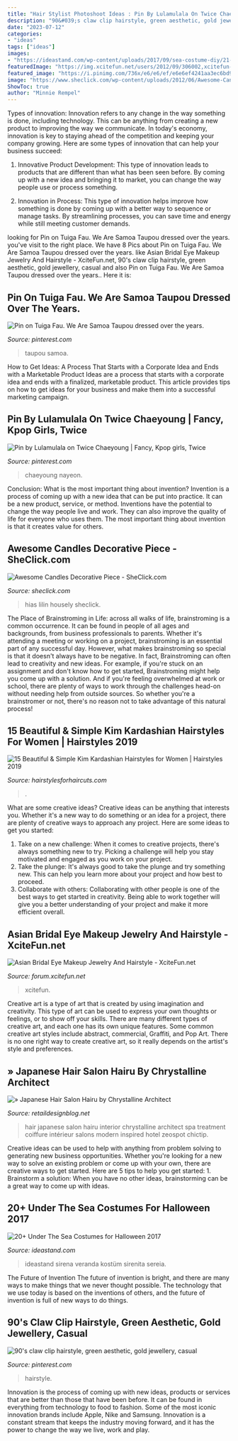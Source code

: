 ```yaml
---
title: "Hair Stylist Photoshoot Ideas : Pin By Lulamulala On Twice Chaeyoung"
description: "90&#039;s claw clip hairstyle, green aesthetic, gold jewellery, casual"
date: "2023-07-12"
categories:
- "ideas"
tags: ["ideas"]
images:
- "https://ideastand.com/wp-content/uploads/2017/09/sea-costume-diy/21-under-the-sea-costumes-costume-diy.jpg"
featuredImage: "https://img.xcitefun.net/users/2012/09/306002,xcitefun-asian-bridal-eye-makeup-jewelry-and-hair.jpg"
featured_image: "https://i.pinimg.com/736x/e6/e6/ef/e6e6ef4241aa3ec6bd96bb0bf7ed5ecb.jpg"
image: "https://www.sheclick.com/wp-content/uploads/2012/06/Awesome-Candles-Decorative-Piece.jpg"
ShowToc: true
author: "Minnie Rempel"
---
```



Types of innovation:
Innovation refers to any change in the way something is done, including technology. This can be anything from creating a new product to improving the way we communicate. In today's economy, innovation is key to staying ahead of the competition and keeping your company growing. Here are some types of innovation that can help your business succeed:
1. Innovative Product Development: This type of innovation leads to products that are different than what has been seen before. By coming up with a new idea and bringing it to market, you can change the way people use or process something.

2. Innovation in Process: This type of innovation helps improve how something is done by coming up with a better way to sequence or manage tasks. By streamlining processes, you can save time and energy while still meeting customer demands.


	

		
looking for Pin on Tuiga Fau. We Are Samoa Taupou dressed over the years. you've visit to the right place. We have 8 Pics about Pin on Tuiga Fau. We Are Samoa Taupou dressed over the years. like Asian Bridal Eye Makeup Jewelry And Hairstyle - XciteFun.net, 90&#039;s claw clip hairstyle, green aesthetic, gold jewellery, casual and also Pin on Tuiga Fau. We Are Samoa Taupou dressed over the years.. Here it is:
		
    
## Pin On Tuiga Fau. We Are Samoa Taupou Dressed Over The Years.

<img loading=lazy src="https://i.pinimg.com/736x/1e/79/7e/1e797e4bb99140e1bfa87294f0719659.jpg" onerror="this.onerror=null;this.src='https://tse2.mm.bing.net/th?id=OIP.agdGaz9sgIgQuDoCH_cUogHaKI&amp;pid=15.1';" alt="Pin on Tuiga Fau. We Are Samoa Taupou dressed over the years.">

_Source: pinterest.com_

>taupou samoa. 

	

How to Get Ideas: A Process That Starts with a Corporate Idea and Ends with a Marketable Product
Ideas are a process that starts with a corporate idea and ends with a finalized, marketable product. This article provides tips on how to get ideas for your business and make them into a successful marketing campaign.

    
## Pin By Lulamulala On Twice Chaeyoung | Fancy, Kpop Girls, Twice

<img loading=lazy src="https://i.pinimg.com/736x/9a/53/86/9a5386d10056d111a9442e5efc96f21d.jpg" onerror="this.onerror=null;this.src='https://tse2.mm.bing.net/th?id=OIP.vPYZBWVBOXFc2QpKEOj2ywHaLu&amp;pid=15.1';" alt="Pin by Lulamulala on Twice Chaeyoung | Fancy, Kpop girls, Twice">

_Source: pinterest.com_

>chaeyoung nayeon. 

	

Conclusion: What is the most important thing about invention?
Invention is a process of coming up with a new idea that can be put into practice. It can be a new product, service, or method. Inventions have the potential to change the way people live and work. They can also improve the quality of life for everyone who uses them. The most important thing about invention is that it creates value for others.

    
## Awesome Candles Decorative Piece - SheClick.com

<img loading=lazy src="https://www.sheclick.com/wp-content/uploads/2012/06/Awesome-Candles-Decorative-Piece.jpg" onerror="this.onerror=null;this.src='https://tse2.mm.bing.net/th?id=OIP.GWSjRdpIjwY5GlQOzrs5qAHaFj&amp;pid=15.1';" alt="Awesome Candles Decorative Piece - SheClick.com">

_Source: sheclick.com_

>hias lilin housely sheclick. 

	

The Place of Brainstroming in Life:
across all walks of life, brainstroming is a common occurrence. It can be found in people of all ages and backgrounds, from business professionals to parents. Whether it's attending a meeting or working on a project, brainstroming is an essential part of any successful day. However, what makes brainstroming so special is that it doesn't always have to be negative. In fact, Brainstroming can often lead to creativity and new ideas. For example, if you're stuck on an assignment and don't know how to get started, Brainstroming might help you come up with a solution. And if you're feeling overwhelmed at work or school, there are plenty of ways to work through the challenges head-on without needing help from outside sources. So whether you're a brainstromer or not, there's no reason not to take advantage of this natural process!

    
## 15 Beautiful &amp; Simple Kim Kardashian Hairstyles For Women | Hairstyles 2019

<img loading=lazy src="https://hairstylesforhaircuts.com/wp-content/uploads/2013/10/kim-kardashian-hair-9.jpg" onerror="this.onerror=null;this.src='https://tse1.mm.bing.net/th?id=OIP.aK_JiUD4ejD8IrESN9Cf9gHaKz&amp;pid=15.1';" alt="15 Beautiful &amp; Simple Kim Kardashian Hairstyles for Women | Hairstyles 2019">

_Source: hairstylesforhaircuts.com_

>. 

	

What are some creative ideas?
Creative ideas can be anything that interests you. Whether it's a new way to do something or an idea for a project, there are plenty of creative ways to approach any project. Here are some ideas to get you started: 
1. Take on a new challenge: When it comes to creative projects, there's always something new to try. Picking a challenge will help you stay motivated and engaged as you work on your project. 
2. Take the plunge: It's always good to take the plunge and try something new. This can help you learn more about your project and how best to proceed. 
3. Collaborate with others: Collaborating with other people is one of the best ways to get started in creativity. Being able to work together will give you a better understanding of your project and make it more efficient overall.

    
## Asian Bridal Eye Makeup Jewelry And Hairstyle - XciteFun.net

<img loading=lazy src="https://img.xcitefun.net/users/2012/09/306002,xcitefun-asian-bridal-eye-makeup-jewelry-and-hair.jpg" onerror="this.onerror=null;this.src='https://tse1.mm.bing.net/th?id=OIP.N2yPabGA0L7jXb9t_6mISAHaLI&amp;pid=15.1';" alt="Asian Bridal Eye Makeup Jewelry And Hairstyle - XciteFun.net">

_Source: forum.xcitefun.net_

>xcitefun. 

	

Creative art is a type of art that is created by using imagination and creativity. This type of art can be used to express your own thoughts or feelings, or to show off your skills. There are many different types of creative art, and each one has its own unique features. Some common creative art styles include abstract, commercial, Graffiti, and Pop Art. There is no one right way to create creative art, so it really depends on the artist's style and preferences.

    
## » Japanese Hair Salon Hairu By Chrystalline Architect

<img loading=lazy src="http://retaildesignblog.net/wp-content/uploads/2011/06/Hairu-Hair-Treatment-by-Chrystalline-Architect-04.jpg" onerror="this.onerror=null;this.src='https://tse4.mm.bing.net/th?id=OIP.-BhpNqciVNNl4UsRUlV67gHaLH&amp;pid=15.1';" alt="» Japanese Hair Salon Hairu by Chrystalline Architect">

_Source: retaildesignblog.net_

>hair japanese salon hairu interior chrystalline architect spa treatment coiffure intérieur salons modern inspired hotel zeospot chictip. 

	

Creative ideas can be used to help with anything from problem solving to generating new business opportunities. Whether you're looking for a new way to solve an existing problem or come up with your own, there are creative ways to get started. Here are 5 tips to help you get started: 1. Brainstorm a solution: When you have no other ideas, brainstorming can be a great way to come up with ideas.

    
## 20+ Under The Sea Costumes For Halloween 2017

<img loading=lazy src="https://ideastand.com/wp-content/uploads/2017/09/sea-costume-diy/21-under-the-sea-costumes-costume-diy.jpg" onerror="this.onerror=null;this.src='https://tse4.mm.bing.net/th?id=OIP.014RAh1maMTDsYYMTtX3kAHaLH&amp;pid=15.1';" alt="20+ Under The Sea Costumes for Halloween 2017">

_Source: ideastand.com_

>ideastand sirena veranda kostüm sirenita sereia. 

	

The Future of Invention
The future of invention is bright, and there are many ways to make things that we never thought possible. The technology that we use today is based on the inventions of others, and the future of invention is full of new ways to do things.

    
## 90&#039;s Claw Clip Hairstyle, Green Aesthetic, Gold Jewellery, Casual

<img loading=lazy src="https://i.pinimg.com/736x/e6/e6/ef/e6e6ef4241aa3ec6bd96bb0bf7ed5ecb.jpg" onerror="this.onerror=null;this.src='https://tse4.mm.bing.net/th?id=OIP.1YCddCDqrGLVzFHcVPVGVQHaJm&amp;pid=15.1';" alt="90&#039;s claw clip hairstyle, green aesthetic, gold jewellery, casual">

_Source: pinterest.com_

>hairstyle. 

	

Innovation is the process of coming up with new ideas, products or services that are better than those that have been before. It can be found in everything from technology to food to fashion. Some of the most iconic innovation brands include Apple, Nike and Samsung. Innovation is a constant stream that keeps the industry moving forward, and it has the power to change the way we live, work and play.

